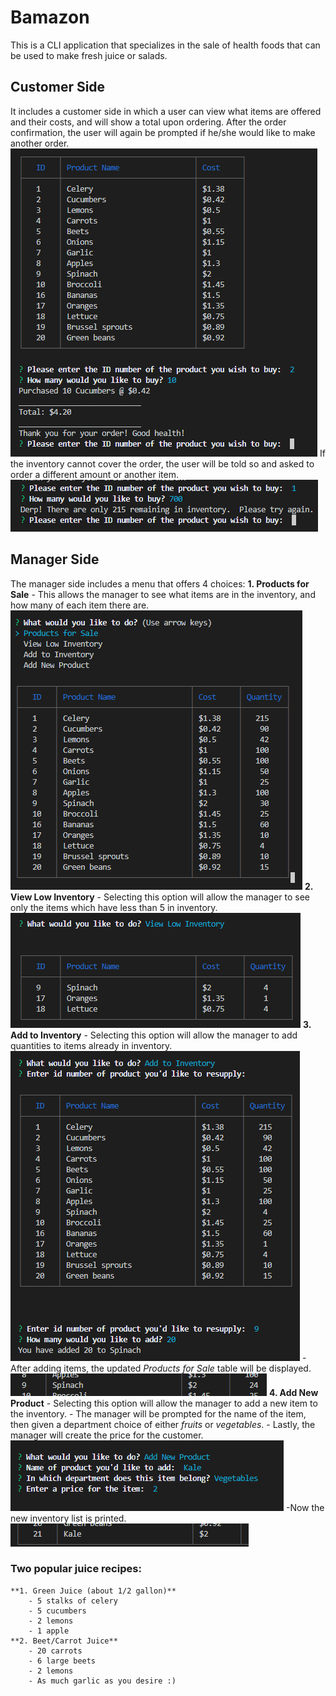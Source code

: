 # Bamazon
This is a CLI application that specializes in the sale of health foods that can be used to make fresh juice or salads. 

## Customer Side
It includes a customer side in which a user can view what items are offered and their costs, and will show a total upon ordering.   After the order confirmation, the user will again be prompted if he/she would like to make another order.
![Image of customer side](/images/customer-1.PNG)
If the inventory cannot cover the order, the user will be told so and asked to order a different amount or another item.
![Image of lack of inventory](/images/customer-2.PNG)

## Manager Side
The manager side includes a menu that offers 4 choices:
    **1. Products for Sale**
        - This allows the manager to see what items are in the inventory, and how many of each item there are.
        ![Products for Sale image](/images/products-for-sale.PNG)
    **2. View Low Inventory**
        - Selecting this option will allow the manager to see only the items which have less than 5 in inventory.
        ![Low inventory](/images/low-inventory.PNG)
    **3. Add to Inventory**
        - Selecting this option will allow the manager to add quantities to items already in inventory.
        ![Add to inventory](/images/add-to-inventory.PNG)
        - After adding items, the updated *Products for Sale* table will be displayed.
        ![20 spinach added](/images/spinach.PNG)
    **4. Add New Product**
        - Selecting this option will allow the manager to add a new item to the inventory.
        - The manager will be prompted for the name of the item, then given a department choice of either *fruits* or *vegetables*. 
        - Lastly, the manager will create the price for the customer.
        ![Add new product](/images/add-new-product.PNG)
        -Now the new inventory list is printed.
        ![New list printed](/images/kale.png)

### Two popular juice recipes:
    **1. Green Juice (about 1/2 gallon)**
        - 5 stalks of celery
        - 5 cucumbers
        - 2 lemons
        - 1 apple
    **2. Beet/Carrot Juice**
        - 20 carrots
        - 6 large beets
        - 2 lemons
        - As much garlic as you desire :)

